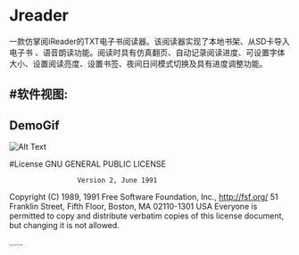 # Jreader
一款仿掌阅iReader的TXT电子书阅读器。该阅读器实现了本地书架、从SD卡导入电子书 、语音朗读功能。阅读时具有仿真翻页、自动记录阅读进度、可设置字体大小、设置阅读亮度、设置书签、夜间日间模式切换及具有进度调整功能。

#软件视图:
----------------
## DemoGif
![Alt Text](https://github.com/Focfa/Jreader/raw/master/screenshots/demogif.gif)


#License
                  GNU GENERAL PUBLIC LICENSE

                     Version 2, June 1991

Copyright (C) 1989, 1991 Free Software Foundation, Inc., <http://fsf.org/>
51 Franklin Street, Fifth Floor, Boston, MA 02110-1301 USA
Everyone is permitted to copy and distribute verbatim copies
of this license document, but changing it is not allowed.

......
